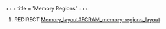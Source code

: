 +++
title = 'Memory Regions'
+++

1.  REDIRECT
    [Memory_layout#FCRAM_memory-regions_layout](Memory_layout#fcram-memory-regions-layout "wikilink")
